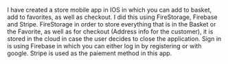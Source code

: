 I have created a store mobile app in IOS in which you can add to basket, add to favorites, as well as checkout. 
I did this using FireStorage, Firebase and Stripe.
FireStorage in order to store everything that is in the Basket or the Favorite, as well as for checkout (Address info for the customer), it
is stored in the cloud in case the user decides to close the application.
Sign in is using Firebase in which you can either log in by registering or with google.
Stripe is used as the paiement method in this app. 
